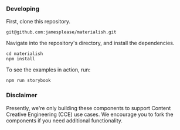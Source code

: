 ### Developing

First, clone this repository.

```
git@github.com:jamesplease/materialish.git
```

Navigate into the repository's directory, and install the dependencies.

```
cd materialish
npm install
```

To see the examples in action, run:

```
npm run storybook
```

### Disclaimer

Presently, we're only building these components to support Content Creative Engineering (CCE) use cases.
We encourage you to fork the components if you need additional functionality.
